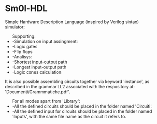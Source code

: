 # Sm0l-HDL
Simple Hardware Description Language (inspired by Verilog sintax) simulator; 



<ul>
Supporting:
	<li>-Simulation on input assingment:</li>
		<li>	-Logic gates</li>
		<li>	-Flip flops</li>
	<li>-Analisys:</li>
		<li>	-Shortest input-output path</li>
		<li>	-Longest input-output path</li>
		<li>	-Logic cones calculation</li>
</ul>

It is also possible assembling circuits together via keyword 'instance', as described in the grammar LL2 associated with the respository at: 'Documenti/Grammmatiche.pdf'.

<ul>
For all modes apart from 'Library':
	<li>-All the defined circuits should be placed in the folder named 'Circuiti'.</li>
	<li>-All the defined input for circuits should be placed in the folder named 'Inputs', with the same file name as the circuit it refers to. </li>
</ul>
